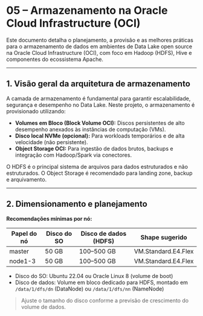 # 05 – Armazenamento na Oracle Cloud Infrastructure (OCI)

Este documento detalha o planejamento, a provisão e as melhores práticas para o armazenamento de dados em ambientes de Data Lake open source na Oracle Cloud Infrastructure (OCI), com foco em Hadoop (HDFS), Hive e componentes do ecossistema Apache.

---

## 1. Visão geral da arquitetura de armazenamento

A camada de armazenamento é fundamental para garantir escalabilidade, segurança e desempenho no Data Lake. Neste projeto, o armazenamento é provisionado utilizando:

- **Volumes em Bloco (Block Volume OCI):** Discos persistentes de alto desempenho anexados às instâncias de computação (VMs).
- **Disco local NVMe (opcional):** Para workloads temporários e de alta velocidade (não persistente).
- **Object Storage OCI:** Para ingestão de dados brutos, backups e integração com Hadoop/Spark via conectores.

O HDFS é o principal sistema de arquivos para dados estruturados e não estruturados. O Object Storage é recomendado para landing zone, backup e arquivamento.

---

## 2. Dimensionamento e planejamento

**Recomendações mínimas por nó:**

| Papel do nó | Disco do SO | Disco de dados (HDFS) | Shape sugerido            |
|-------------|-------------|----------------------|---------------------------|
| master      | 50 GB       | 100–500 GB           | VM.Standard.E4.Flex       |
| node1-3     | 50 GB       | 100–500 GB           | VM.Standard.E4.Flex       |

- Disco do SO: Ubuntu 22.04 ou Oracle Linux 8 (volume de boot)
- Disco de dados: Volume em bloco dedicado para HDFS, montado em `/data/1/dfs/dn` (DataNode) ou `/data/1/dfs/nn` (NameNode)

> Ajuste o tamanho do disco conforme a previsão de crescimento do volume de dados.



